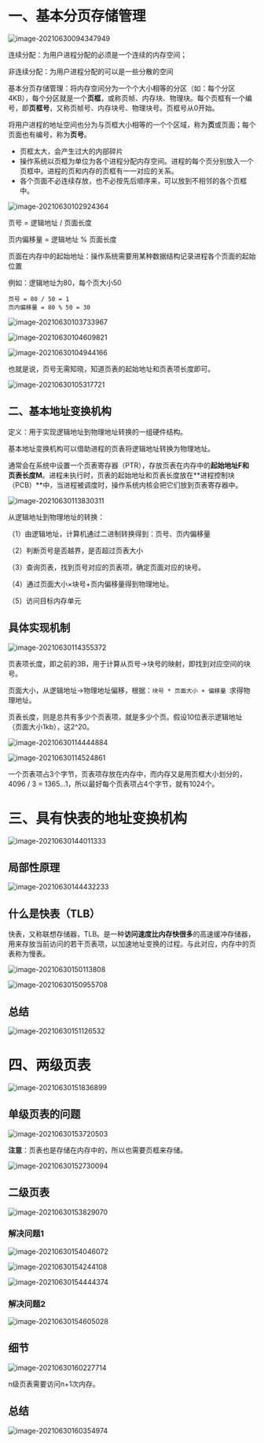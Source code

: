 # 一、基本分页存储管理

![image-20210630094347949](C:\Users\DELL\AppData\Roaming\Typora\typora-user-images\image-20210630094347949.png)



连续分配：为用户进程分配的必须是一个连续的内存空间；

非连续分配：为用户进程分配的可以是一些分散的空间



基本分页存储管理：将内存空间分为一个个大小相等的分区（如：每个分区4KB），每个分区就是一个**页框**，或称页帧、内存块、物理块。每个页框有一个编号，即**页框号**，又称页帧号、内存块号、物理块号。页框号从0开始。

将用户进程的地址空间也分为与页框大小相等的一个个区域，称为**页**或页面；每个页面也有编号，称为**页号**。

- 页框太大，会产生过大的内部碎片
- 操作系统以页框为单位为各个进程分配内存空间。进程的每个页分别放入一个页框中。进程的页和内存的页框有一一对应的关系。
- 各个页面不必连续存放，也不必按先后顺序来，可以放到不相邻的各个页框中。



![image-20210630102924364](C:\Users\DELL\AppData\Roaming\Typora\typora-user-images\image-20210630102924364.png)



页号 = 逻辑地址 / 页面长度

页内偏移量 = 逻辑地址 % 页面长度

页面在内存中的起始地址：操作系统需要用某种数据结构记录进程各个页面的起始位置



例如：逻辑地址为80，每个页大小50

```
页号 = 80 / 50 = 1
页内偏移量 = 80 % 50 = 30
```

![image-20210630103733967](C:\Users\DELL\AppData\Roaming\Typora\typora-user-images\image-20210630103733967.png)





![image-20210630104609821](C:\Users\DELL\AppData\Roaming\Typora\typora-user-images\image-20210630104609821.png)

![image-20210630104944166](C:\Users\DELL\AppData\Roaming\Typora\typora-user-images\image-20210630104944166.png)

也就是说，页号无需知晓，知道页表的起始地址和页表项长度即可。



![image-20210630105317721](C:\Users\DELL\AppData\Roaming\Typora\typora-user-images\image-20210630105317721.png)





## 二、基本地址变换机构

定义：用于实现逻辑地址到物理地址转换的一组硬件结构。

基本地址变换机构可以借助进程的页表将逻辑地址转换为物理地址。

通常会在系统中设置一个页表寄存器（PTR），存放页表在内存中的**起始地址F和页表长度M**。进程未执行时，页表的起始地址和页表长度放在**进程控制块（PCB）**中，当进程被调度时，操作系统内核会把它们放到页表寄存器中。



![image-20210630113830311](C:\Users\DELL\AppData\Roaming\Typora\typora-user-images\image-20210630113830311.png)

从逻辑地址到物理地址的转换：

（1）由逻辑地址，计算机通过二进制转换得到：页号、页内偏移量

（2）判断页号是否越界，是否超过页表大小

（3）查询页表，找到页号对应的页表项，确定页面对应的块号。

（4）通过页面大小×块号+页内偏移量得到物理地址。

（5）访问目标内存单元





## 具体实现机制

![image-20210630114355372](C:\Users\DELL\AppData\Roaming\Typora\typora-user-images\image-20210630114355372.png)

页表项长度，即之前的3B，用于计算从页号->块号的映射，即找到对应空间的块号。

页面大小，从逻辑地址->物理地址偏移，根据：`块号 * 页面大小 + 偏移量 `求得物理地址。

页表长度，则是总共有多少个页表项，就是多少个页。假设10位表示逻辑地址（页面大小1kb），这2^20。



![image-20210630114444884](C:\Users\DELL\AppData\Roaming\Typora\typora-user-images\image-20210630114444884.png)



![image-20210630114524861](C:\Users\DELL\AppData\Roaming\Typora\typora-user-images\image-20210630114524861.png)

一个页表项占3个字节，页表项存放在内存中，而内存又是用页框大小划分的，4096 / 3 = 1365...1，所以最好每个页表项占4个字节，就有1024个。







# 三、具有快表的地址变换机构

![image-20210630144011333](C:\Users\DELL\AppData\Roaming\Typora\typora-user-images\image-20210630144011333.png)



## 局部性原理

![image-20210630144432233](C:\Users\DELL\AppData\Roaming\Typora\typora-user-images\image-20210630144432233.png)



## 什么是快表（TLB）

快表，又称联想存储器，TLB。是一种**访问速度比内存快很多**的高速缓冲存储器，用来存放当前访问的若干页表项，以加速地址变换的过程。与此对应，内存中的页表称为慢表。

![image-20210630150113808](C:\Users\DELL\AppData\Roaming\Typora\typora-user-images\image-20210630150113808.png)

![image-20210630150955708](C:\Users\DELL\AppData\Roaming\Typora\typora-user-images\image-20210630150955708.png)



## 总结

![image-20210630151126532](C:\Users\DELL\AppData\Roaming\Typora\typora-user-images\image-20210630151126532.png)





# 四、两级页表

![image-20210630151836899](C:\Users\DELL\AppData\Roaming\Typora\typora-user-images\image-20210630151836899.png)



## 单级页表的问题

![image-20210630153720503](C:\Users\DELL\AppData\Roaming\Typora\typora-user-images\image-20210630153720503.png)

**注意**：页表也是存储在内存中的，所以也需要页框来存储。

![image-20210630152730094](C:\Users\DELL\AppData\Roaming\Typora\typora-user-images\image-20210630152730094.png)



## 二级页表

![image-20210630153829070](C:\Users\DELL\AppData\Roaming\Typora\typora-user-images\image-20210630153829070.png)



### 解决问题1

![image-20210630154046072](C:\Users\DELL\AppData\Roaming\Typora\typora-user-images\image-20210630154046072.png)

![image-20210630154244108](C:\Users\DELL\AppData\Roaming\Typora\typora-user-images\image-20210630154244108.png)



![image-20210630154444374](C:\Users\DELL\AppData\Roaming\Typora\typora-user-images\image-20210630154444374.png)



### 解决问题2

![image-20210630154605028](C:\Users\DELL\AppData\Roaming\Typora\typora-user-images\image-20210630154605028.png)





## 细节

![image-20210630160227714](C:\Users\DELL\AppData\Roaming\Typora\typora-user-images\image-20210630160227714.png)

n级页表需要访问n+1次内存。



## 总结

![image-20210630160354974](C:\Users\DELL\AppData\Roaming\Typora\typora-user-images\image-20210630160354974.png)


